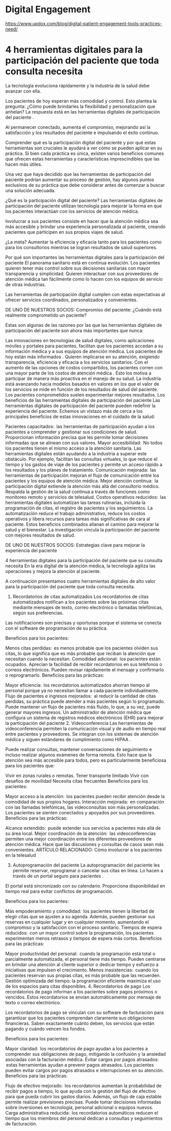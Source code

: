 # Digital Engagement

https://www.updox.com/blog/digital-patient-engagement-tools-practices-need/

# 4 herramientas digitales para la participación del paciente que toda consulta necesita
La tecnología evoluciona rápidamente y la industria de la salud debe avanzar con ella. 

Los pacientes de hoy esperan más comodidad y control. Esto plantea la pregunta: ¿Cómo puede brindarles la flexibilidad y personalización que anhelan? La respuesta está en las herramientas digitales de participación del paciente . 

Al permanecer conectado, aumenta el compromiso, mejorando así la satisfacción y los resultados del paciente e impulsando el éxito continuo. 

Comprender qué es la participación digital del paciente y por qué estas herramientas son cruciales le ayudará a ver cómo se pueden aplicar en su práctica. Si bien cada práctica es única, existen varios beneficios comunes que ofrecen estas herramientas y características imprescindibles que las hacen más útiles.  

Una vez que haya decidido que las herramientas de participación del paciente podrían aumentar su proceso de gestión, hay algunos puntos exclusivos de su práctica que debe considerar antes de comenzar a buscar una solución adecuada.  

¿Qué es la participación digital del paciente?
Las herramientas digitales de participación del paciente utilizan tecnología para mejorar la forma en que los pacientes interactúan con los servicios de atención médica. 

Involucrar a sus pacientes consiste en hacer que la atención médica sea más accesible y brindar una experiencia personalizada al paciente, creando pacientes que participen en sus propios viajes de salud. 

¿La meta? Aumentar la eficiencia y eficacia tanto para los pacientes como para los consultorios mientras se logran resultados de salud superiores. 

Por qué son importantes las herramientas digitales para la participación del paciente
El panorama sanitario está en continua evolución. Los pacientes quieren tener más control sobre sus decisiones sanitarias con mayor transparencia y simplicidad. Quieren interactuar con sus proveedores de atención médica tan fácilmente como lo hacen con los equipos de servicio de otras industrias. 

Las herramientas de participación digital cumplen con estas expectativas al ofrecer servicios coordinados, personalizados y convenientes. 

DE UNO DE NUESTROS SOCIOS: Compromiso del paciente: ¿Cuándo está realmente comprometido un paciente? 

Estas son algunas de las razones por las que las herramientas digitales de participación del paciente son ahora más importantes que nunca: 

Las innovaciones en tecnologías de salud digitales, como aplicaciones móviles y portales para pacientes, facilitan que los pacientes accedan a su información médica y a sus equipos de atención médica. 
Los pacientes de hoy están más informados . Quieren implicarse en su atención, exigiendo transparencia, eficiencia y eficacia a los servicios sanitarios. 
Con el aumento de las opciones de costos compartidos, los pacientes corren con una mayor parte de los costos de atención médica . Esto los motiva a participar de manera más proactiva en el manejo de su salud. 
La industria está avanzando hacia modelos basados ​​en valores en los que el valor de los servicios se mide en función de los resultados de salud del paciente. Los pacientes comprometidos suelen experimentar mejores resultados. 
Los beneficios de las herramientas digitales de participación del paciente
Las herramientas digitales de participación del paciente pueden redefinir la experiencia del paciente. Echemos un vistazo más de cerca a los principales beneficios de estas innovaciones en el cuidado de la salud: 

Pacientes capacitados:  las herramientas de participación ayudan a los pacientes a comprender y gestionar sus condiciones de salud. Proporcionan información precisa que les permite tomar decisiones informadas que se alinean con sus valores. 
Mayor accesibilidad:  No todos los pacientes tienen el mismo acceso a la atención sanitaria. Las herramientas digitales están ayudando a la industria a superar este obstáculo. Por ejemplo, facilitan las consultas virtuales, lo que reduce el tiempo y los gastos de viaje de los pacientes y permite un acceso rápido a los resultados y los planes de tratamiento. 
Comunicación mejorada:  las herramientas de participación mejoran el flujo de comunicación entre los pacientes y los equipos de atención médica. 
Mejor atención continua:  la participación digital extiende la atención más allá del consultorio médico. Respalda la gestión de la salud continua a través de funciones como monitoreo remoto y servicios de telesalud. 
Costos operativos reducidos:  las herramientas digitales automatizan las tareas rutinarias, incluida la programación de citas, el registro de pacientes y los seguimientos. La automatización reduce el trabajo administrativo, reduce los costos operativos y libera recursos para tareas más significativas de cara al paciente. 
Estos beneficios combinados allanan el camino para mejorar la salud y el bienestar. La investigación vincula la participación del paciente con mejores resultados de salud. 

DE UNO DE NUESTROS SOCIOS: Estrategias clave para mejorar la experiencia del paciente 

4 herramientas digitales para la participación del paciente que su consulta necesita
En la era digital de la atención médica, la tecnología agiliza las operaciones y mejora la atención al paciente. 

A continuación presentamos cuatro herramientas digitales de alto valor para la participación del paciente que toda consulta necesita. 

1. Recordatorios de citas automatizados
Los recordatorios de citas automatizados notifican a los pacientes sobre las próximas citas mediante mensajes de texto, correo electrónico o llamadas telefónicas, según sus preferencias. 

Las notificaciones son precisas y oportunas porque el sistema se conecta con el software de programación de su práctica.  

Beneficios para los pacientes: 

Menos citas perdidas:  es menos probable que los pacientes olviden sus citas, lo que significa que es más probable que reciban la atención que necesitan cuando la necesitan. 
Comodidad adicional:  los pacientes están ocupados. Aprecian la facilidad de recibir recordatorios en sus teléfonos o correos electrónicos. Pueden revisar rápidamente el mensaje y confirmarlo o reprogramarlo. 
Beneficios para las prácticas: 

Mayor eficiencia:  los recordatorios automatizados ahorran tiempo al personal porque ya no necesitan llamar a cada paciente individualmente. 
Flujo de pacientes e ingresos mejorados:  al reducir la cantidad de citas perdidas, su práctica puede atender a más pacientes según lo programado. Puede mantener un flujo de pacientes más fluido, lo que, a su vez, puede generar mayores ingresos. 
Un administrador de atención médica que configura un sistema de registros médicos electrónicos (EHR) para mejorar la participación del paciente
2. Videoconferencia
Las herramientas de videoconferencia permiten la comunicación visual y de audio en tiempo real entre pacientes y proveedores. Se integran con los sistemas de atención médica y siguen estándares de cumplimiento como HIPAA . 

Puede realizar consultas, mantener conversaciones de seguimiento e incluso realizar algunos exámenes de forma remota. Esto hace que la atención sea más accesible para todos, pero es particularmente beneficiosa para los pacientes que: 

Vivir en zonas rurales o remotas. 
Tener transporte limitado 
Vivir con desafíos de movilidad 
Necesita citas frecuentes 
Beneficios para los pacientes: 

Mayor acceso a la atención:  los pacientes pueden recibir atención desde la comodidad de sus propios hogares. 
Interacción mejorada:  en comparación con las llamadas telefónicas, las videoconsultas son más personalizadas. Los pacientes se sienten conectados y apoyados por sus proveedores. 
Beneficios para las prácticas: 

Alcance extendido:  puede extender sus servicios a pacientes más allá de su área local. 
Mejor coordinación de la atención:  las videoconferencias permiten una mejor coordinación entre los diferentes proveedores de atención médica. Hace que las discusiones y consultas de casos sean más convenientes. 
ARTÍCULO RELACIONADO: Cómo involucrar a los pacientes en la telesalud 

3. Autoprogramación del paciente
La autoprogramación del paciente les permite reservar, reprogramar o cancelar sus citas en línea. Lo hacen a través de un portal seguro para pacientes . 

El portal está sincronizado con su calendario. Proporciona disponibilidad en tiempo real para evitar conflictos de programación. 

Beneficios para los pacientes: 

Más empoderamiento y comodidad:  los pacientes tienen la libertad de elegir citas que se ajusten a su agenda. Además, pueden gestionar sus reservas en cualquier lugar y en cualquier momento, aumentando el compromiso y la satisfacción con el proceso sanitario. 
Tiempos de espera reducidos:  con un mayor control sobre la programación, los pacientes experimentan menos retrasos y tiempos de espera más cortos. 
Beneficios para las prácticas: 

Mayor productividad del personal:  cuando la programación está total o parcialmente automatizada, el personal tiene más tiempo. Pueden centrarse en brindar una atención al cliente superior o dedicar tiempo y esfuerzo a iniciativas que impulsen el crecimiento. 
Menos inasistencias:  cuando los pacientes reservan sus propias citas, es más probable que las recuerden. 
Gestión optimizada del tiempo: la programación eficiente maximiza el uso de los espacios para citas disponibles. 
4. Recordatorios de pago
Los recordatorios de pago informan a los pacientes sobre pagos próximos o vencidos. Estos recordatorios se envían automáticamente por mensaje de texto o correo electrónico. 

Los recordatorios de pago se vinculan con su software de facturación para garantizar que los pacientes comprendan claramente sus obligaciones financieras. Saben exactamente cuánto deben, los servicios que están pagando y cuándo vencen los fondos. 

Beneficios para los pacientes: 

Mayor claridad:  los recordatorios de pago ayudan a los pacientes a comprender sus obligaciones de pago, mitigando la confusión y la ansiedad asociadas con la facturación médica. 
Evitar cargos por pagos atrasados:  estas herramientas ayudan a prevenir pagos atrasados. Los pacientes pueden evitar cargos por pagos atrasados ​​e interrupciones en su atención. 
Beneficios para las prácticas: 

Flujo de efectivo mejorado:  los recordatorios aumentan la probabilidad de recibir pagos a tiempo, lo que ayuda con la gestión del flujo de efectivo para que pueda cubrir los gastos diarios. Además, un flujo de caja estable permite realizar previsiones precisas. Puede tomar decisiones informadas sobre inversiones en tecnología, personal adicional o equipos nuevos. 
Carga administrativa reducida:  los recordatorios automáticos reducen el tiempo que los miembros del personal dedican a consultas y seguimientos de facturación. 
